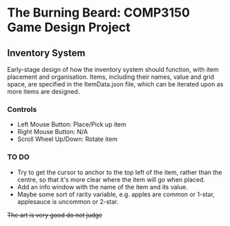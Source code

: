 # The Burning Beard: COMP3150 Game Design Project

## Inventory System

Early-stage design of how the inventory system should function, with item placement and organisation.
Items, including their names, value and grid space, are specified in the ItemData.json file, which can be iterated upon as more items are designed.

### Controls

- Left Mouse Button: Place/Pick up item
- Right Mouse Button: N/A
- Scroll Wheel Up/Down: Rotate item

### TO DO

 - Try to get the cursor to anchor to the top left of the item, rather than the centre, so that it's more clear where the item will go when placed.
 - Add an info window with the name of the item and its value. 
 - Maybe some sort of rarity variable, e.g. apples are common or 1-star, applesauce is uncommon or 2-star.




~~The art is very good do not judge~~
